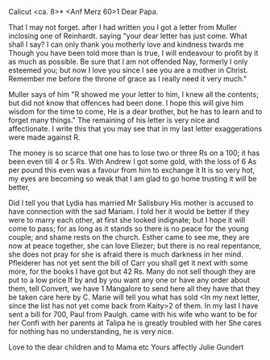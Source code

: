  Calicut <ca. 8>* <Anf Merz 60>1
Dear Papa.

That I may not forget. after I had written you I got a letter from Muller inclosing one of Reinhardt. saying "your dear letter has just come. What shall I say? I can only thank you motherly love and kindness twards me Though you have been told more than is true, I will endeavour to profit by it as much as possible.
Be sure that I am not offended Nay, formerly I only esteemed you; but now I love you since I see you are a mother in Christ. Remember me before the throne of grace as I really need it very much."

Muller says of him "R showed me your letter to him, I knew all the contents; but did not know that offences had been done. I hope this will give him wisdom for the time to come, He is a dear brother, but he has to learn and to forget many things." The remaining of his letter is very nice and affectionate. I write this that you may see that in my last letter exaggerations were made against R.

The money is so scarce that one has to lose two or three Rs on a 100; it has been even till 4 or 5 Rs. With Andrew I got some gold, with the loss of 6 As per pound this even was a favour from him to exchange it 
It is so very hot, my eyes are becoming so weak that I am glad to go home trusting it will be better,

Did I tell you that Lydia has married Mr Salisbury His mother is accused to have connection with the sad Mariam. I told her it would be better if they were to marry each other, at first she looked indignate; but I hope it will come to pass; for as long as it stands so there is no peace for the young couple; and shame rests on the church. Esther came to see me, they are now at peace together, she can love Eliezer; but there is no real repentance, she does not pray for she is afraid there is much darkness in her mind. 
Pfleiderer has not yet sent the bill of Carr you shall get it next with some more, for the books I have got but 42 Rs. Many do not sell though they are put to a low price If by and by you want any one or have any order about them, tell Convert, we have <written to>1 Mangalore to send here all they have that they be taken care here by C. Marie will tell you what has sold <In my next letter, since the list has not yet come back from Kaity>2 of them. In my last I have sent a bill for 700, Paul from Paulgh. came with his wife who want to be for her Confi with her parents at Talipa he is greatly troubled with her She cares for nothing has no understanding, he is very nice.

Love to the dear children and to Mama etc
 Yours affectly Julie Gundert
